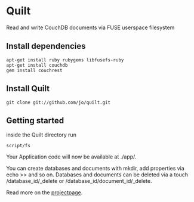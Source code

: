 Quilt
=====

Read and write CouchDB documents via FUSE userspace filesystem


Install dependencies
--------------------

    apt-get install ruby rubygems libfusefs-ruby
    apt-get install couchdb
    gem install couchrest


Install Quilt
-------------

    git clone git://github.com/jo/quilt.git


Getting started
---------------

inside the Quilt directory run

    script/fs


Your Application code will now be available at ./app/<CouchDB server url>.

You can create databases and documents with mkdir, add properties via echo >> and so on.
Databases and documents can be deleted via a touch /database_id/_delete or /database_id/document_id/_delete.


Read more on the [projectpage](http://jo.github.com/quilt/).
